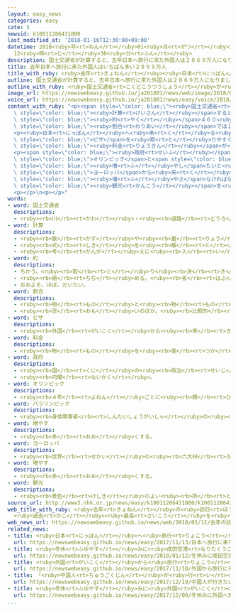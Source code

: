 ```yaml
---
layout: easy_news
categories: easy
cate: 5
newsid: k10011286431000
last_modified_at: '2018-01-16T12:30:00+09:00'
datetime: 2018<ruby>年<rt>ねん</rt></ruby>01<ruby>月<rt>がつ</rt></ruby>16<ruby>日<rt>にち</rt></ruby>
  12<ruby>時<rt>じ</rt></ruby>30<ruby>分<rt>ふん</rt></ruby>
description: 国土交通省が計算すると、去年日本へ旅行に来た外国人は２８６９万人になりました。
title: 去年日本へ旅行に来た外国人はいちばん多い２８６９万人
title_with_ruby: <ruby>去年<rt>きょねん</rt></ruby><ruby>日本<rt>にっぽん</rt></ruby>へ<ruby>旅行<rt>りょこう</rt></ruby>に<ruby>来<rt>き</rt></ruby>た<ruby>外国人<rt>がいこくじん</rt></ruby>はいちばん<ruby>多<rt>おお</rt></ruby>い２８６９<ruby>万<rt>まん</rt></ruby><ruby>人<rt>にん</rt></ruby>
outline: 国土交通省が計算すると、去年日本へ旅行に来た外国人は２８６９万人になりました。
outline_with_ruby: <ruby>国土交通省<rt>こくどこうつうしょう</rt></ruby>が<ruby>計算<rt>けいさん</rt></ruby>すると、<ruby>去年<rt>きょねん</rt></ruby><ruby>日本<rt>にっぽん</rt></ruby>へ<ruby>旅行<rt>りょこう</rt></ruby>に<ruby>来<rt>き</rt></ruby>た<ruby>外国人<rt>がいこくじん</rt></ruby>は２８６９<ruby>万<rt>まん</rt></ruby><ruby>人<rt>にん</rt></ruby>になりました。
image_url: https://newswebeasy.github.io/ja201801/news/web/image/2018/01/12/K10011286431_1801121238_1801121239_01_02.jpg
voice_url: https://newswebeasy.github.io/ja201801/news/easy/voice/2018/01/16/k10011286431000.mp3
content_with_ruby: "<p><span style=\"color: blue;\"><ruby>国土交通省<rt>こくどこうつうしょう</rt></ruby></span>が<span\
  \ style=\"color: blue;\"><ruby>計算<rt>けいさん</rt></ruby></span>すると、<ruby>去年<rt>きょねん</rt></ruby><ruby>日本<rt>にっぽん</rt></ruby>へ<ruby>旅行<rt>りょこう</rt></ruby>に<ruby>来<rt>き</rt></ruby>た<ruby>外国人<rt>がいこくじん</rt></ruby>は２８６９<ruby>万<rt>まん</rt></ruby><ruby>人<rt>にん</rt></ruby>になりました。おととしより<span\
  \ style=\"color: blue;\"><ruby>約<rt>やく</rt></ruby></span>４６０<ruby>万<rt>まん</rt></ruby><ruby>人<rt>にん</rt></ruby>、<span\
  \ style=\"color: blue;\"><ruby>割合<rt>わりあい</rt></ruby></span>では１９．３％<ruby>増<rt>ふ</rt></ruby>えて、５<ruby>年<rt>ねん</rt></ruby><ruby>続<rt>つづ</rt></ruby>けて<ruby>今<rt>いま</rt></ruby>まででいちばん<ruby>多<rt>おお</rt></ruby>くなりました。</p>\n\
  <p><ruby>日本<rt>にっぽん</rt></ruby>へ<ruby>来<rt>く</rt></ruby>る<ruby>外国人<rt>がいこくじん</rt></ruby>が<ruby>増<rt>ふ</rt></ruby>えた<ruby>理由<rt>りゆう</rt></ruby>の１つは、<ruby>中国<rt>ちゅうごく</rt></ruby>やロシアから<ruby>来<rt>く</rt></ruby>る<ruby>人<rt>ひと</rt></ruby>が<span\
  \ style=\"color: blue;\">ビザ</span>を<ruby>取<rt>と</rt></ruby>りやすくなったことです。アジアと<ruby>日本<rt>にっぽん</rt></ruby>の<ruby>間<rt>あいだ</rt></ruby>を<ruby>飛<rt>と</rt></ruby>ぶ<span\
  \ style=\"color: blue;\"><ruby>料金<rt>りょうきん</rt></ruby></span>が<ruby>安<rt>やす</rt></ruby>い<ruby>飛行機<rt>ひこうき</rt></ruby>や、<ruby>大<rt>おお</rt></ruby>きな<ruby>船<rt>ふね</rt></ruby>が<ruby>増<rt>ふ</rt></ruby>えたことも<ruby>理由<rt>りゆう</rt></ruby>です。</p>\n\
  <p><span style=\"color: blue;\"><ruby>政府<rt>せいふ</rt></ruby></span>は、<ruby>東京<rt>とうきょう</rt></ruby>で<span\
  \ style=\"color: blue;\">オリンピック</span>と<span style=\"color: blue;\">パラリンピック</span>がある２０２０<ruby>年<rt>ねん</rt></ruby>に、<ruby>日本<rt>にっぽん</rt></ruby>へ<ruby>旅行<rt>りょこう</rt></ruby>に<ruby>来<rt>く</rt></ruby>る<ruby>外国人<rt>がいこくじん</rt></ruby>を４０００<ruby>万<rt>まん</rt></ruby><ruby>人<rt>にん</rt></ruby>に<span\
  \ style=\"color: blue;\"><ruby>増<rt>ふ</rt></ruby>やし</span>たいと<ruby>考<rt>かんが</rt></ruby>えています。そのためには、アメリカや<span\
  \ style=\"color: blue;\">ヨーロッパ</span>から<ruby>来<rt>く</rt></ruby>る<ruby>人<rt>ひと</rt></ruby>も<span\
  \ style=\"color: blue;\"><ruby>増<rt>ふ</rt></ruby>やさ</span>なければなりません。<ruby>夜<rt>よる</rt></ruby>も<span\
  \ style=\"color: blue;\"><ruby>観光<rt>かんこう</rt></ruby></span>を<ruby>楽<rt>たの</rt></ruby>しむことができるようにして、<ruby>外国人<rt>がいこくじん</rt></ruby>がしたいと<ruby>思<rt>おも</rt></ruby>うことをできるようにすることが<ruby>必要<rt>ひつよう</rt></ruby>です。</p>\n\
  <p></p>\n<p></p>"
words:
- word: 国土交通省
  descriptions:
  - <ruby><rb>川</rb><rt>かわ</rt></ruby>・<ruby><rb>道路</rb><rt>どうろ</rt></ruby>・<ruby><rb>建物</rb><rt>たてもの</rt></ruby>などに<ruby><rb>関</rb><rt>かん</rt></ruby>する<ruby><rb>仕事</rb><rt>しごと</rt></ruby>や、<ruby><rb>交通</rb><rt>こうつう</rt></ruby>・<ruby><rb>荷物</rb><rt>にもつ</rt></ruby>の<ruby><rb>運送</rb><rt>うんそう</rt></ruby>などに<ruby><rb>関</rb><rt>かん</rt></ruby>する<ruby><rb>仕事</rb><rt>しごと</rt></ruby>をする<ruby><rb>国</rb><rt>くに</rt></ruby>の<ruby><rb>役所</rb><rt>やくしょ</rt></ruby>。<ruby><rb>国交省</rb><rt>こっこうしょう</rt></ruby>。
- word: 計算
  descriptions:
  - <ruby><rb>数</rb><rt>かず</rt></ruby>や<ruby><rb>量</rb><rt>りょう</rt></ruby>を<ruby><rb>数</rb><rt>かぞ</rt></ruby>えること。
  - <ruby><rb>式</rb><rt>しき</rt></ruby>を<ruby><rb>解</rb><rt>と</rt></ruby>いて、<ruby><rb>答</rb><rt>こた</rt></ruby>えを<ruby><rb>出</rb><rt>だ</rt></ruby>すこと。
  - <ruby><rb>考</rb><rt>かんが</rt></ruby>えに<ruby><rb>入</rb><rt>い</rt></ruby>れておくこと。
- word: 約
  descriptions:
  - ちかう。<ruby><rb>取</rb><rt>と</rt></ruby>り<ruby><rb>決</rb><rt>き</rt></ruby>める。
  - <ruby><rb>縮</rb><rt>ちぢ</rt></ruby>める。<ruby><rb>省</rb><rt>はぶ</rt></ruby>く。<ruby><rb>簡単</rb><rt>かんたん</rt></ruby>にする。
  - おおよそ。ほぼ。だいたい。
- word: 割合
  descriptions:
  - <ruby><rb>物</rb><rt>もの</rt></ruby>と<ruby><rb>物</rb><rt>もの</rt></ruby>との<ruby><rb>関係</rb><rt>かんけい</rt></ruby>を、<ruby><rb>数</rb><rt>かず</rt></ruby>で<ruby><rb>表</rb><rt>あらわ</rt></ruby>したもの。<ruby><rb>割</rb><rt>わり</rt></ruby>。<ruby><rb>率</rb><rt>りつ</rt></ruby>。<ruby><rb>歩合</rb><rt>ぶあい</rt></ruby>。
  - <ruby><rb>思</rb><rt>おも</rt></ruby>いのほか。<ruby><rb>比較的</rb><rt>ひかくてき</rt></ruby>。
- word: ビザ
  descriptions:
  - <ruby><rb>外国</rb><rt>がいこく</rt></ruby>から<ruby><rb>来</rb><rt>き</rt></ruby>た<ruby><rb>人</rb><rt>ひと</rt></ruby>の<ruby><rb>旅券</rb><rt>りょけん</rt></ruby>を<ruby><rb>調</rb><rt>しら</rt></ruby>べ、その<ruby><rb>国</rb><rt>くに</rt></ruby>に<ruby><rb>入</rb><rt>はい</rt></ruby>ることを<ruby><rb>認</rb><rt>みと</rt></ruby>める<ruby><rb>許可証</rb><rt>きょかしょう</rt></ruby>。<ruby><rb>査証</rb><rt>さしょう</rt></ruby>。
- word: 料金
  descriptions:
  - <ruby><rb>物</rb><rt>もの</rt></ruby>を<ruby><rb>使</rb><rt>つか</rt></ruby>ったり、<ruby><rb>見</rb><rt>み</rt></ruby>たりしたことに<ruby><rb>対</rb><rt>たい</rt></ruby>してはらうお<ruby><rb>金</rb><rt>かね</rt></ruby>。
- word: 政府
  descriptions:
  - <ruby><rb>国</rb><rt>くに</rt></ruby>の<ruby><rb>政治</rb><rt>せいじ</rt></ruby>を<ruby><rb>行</rb><rt>おこな</rt></ruby>うところ。
  - <ruby><rb>内閣</rb><rt>ないかく</rt></ruby>。
- word: オリンピック
  descriptions:
  - <ruby><rb>４年</rb><rt>よねん</rt></ruby>ごとに<ruby><rb>開</rb><rt>ひら</rt></ruby>かれ、<ruby><rb>世界</rb><rt>せかい</rt></ruby>じゅうの<ruby><rb>国々</rb><rt>くにぐに</rt></ruby>から<ruby><rb>選手</rb><rt>せんしゅ</rt></ruby>が<ruby><rb>参加</rb><rt>さんか</rt></ruby>する<ruby><rb>競技大会</rb><rt>きょうぎたいかい</rt></ruby>。<ruby><rb>古代</rb><rt>こだい</rt></ruby>ギリシャのオリンピアで<ruby><rb>開</rb><rt>ひら</rt></ruby>かれた<ruby><rb>古代</rb><rt>こだい</rt></ruby>オリンピックにならって、フランスのクーベルタンの<ruby><rb>力</rb><rt>ちから</rt></ruby>で、１８９６<ruby><rb>年</rb><rt>ねん</rt></ruby>にギリシャのアテネで<ruby><rb>開</rb><rt>ひら</rt></ruby>かれたのが、<ruby><rb>近代</rb><rt>きんだい</rt></ruby>オリンピックの<ruby><rb>始</rb><rt>はじ</rt></ruby>まり。<ruby><rb>五輪</rb><rt>ごりん</rt></ruby>。
- word: パラリンピック
  descriptions:
  - <ruby><rb>身体障害者</rb><rt>しんたいしょうがいしゃ</rt></ruby>の<ruby><rb>国際</rb><rt>こくさい</rt></ruby>スポーツ<ruby><rb>大会</rb><rt>たいかい</rt></ruby>。<ruby><rb>４年</rb><rt>よねん</rt></ruby>に<ruby><rb>一度</rb><rt>いちど</rt></ruby>、オリンピック<ruby><rb>開催地</rb><rt>かいさいち</rt></ruby>で<ruby><rb>行</rb><rt>おこな</rt></ruby>われる。
- word: 増やす
  descriptions:
  - <ruby><rb>多</rb><rt>おお</rt></ruby>くする。
- word: ヨーロッパ
  descriptions:
  - <ruby><rb>世界</rb><rt>せかい</rt></ruby>の<ruby><rb>六大州</rb><rt>ろくだいしゅう</rt></ruby>の<ruby><rb>一</rb><rt>ひと</rt></ruby>つ。アジアの<ruby><rb>北西</rb><rt>ほくせい</rt></ruby>、アフリカの<ruby><rb>北</rb><rt>きた</rt></ruby>にある。<ruby><rb>産業</rb><rt>さんぎょう</rt></ruby>や<ruby><rb>文化</rb><rt>ぶんか</rt></ruby>が<ruby><rb>発達</rb><rt>はったつ</rt></ruby>した<ruby><rb>国</rb><rt>くに</rt></ruby>が<ruby><rb>多</rb><rt>おお</rt></ruby>い。
- word: 増やす
  descriptions:
  - <ruby><rb>多</rb><rt>おお</rt></ruby>くする。
- word: 観光
  descriptions:
  - <ruby><rb>景色</rb><rt>けしき</rt></ruby>のよい<ruby><rb>所</rb><rt>ところ</rt></ruby>や<ruby><rb>名所</rb><rt>めいしょ</rt></ruby>などを<ruby><rb>見物</rb><rt>けんぶつ</rt></ruby>して<ruby><rb>回</rb><rt>まわ</rt></ruby>ること。
source_url: http://www3.nhk.or.jp/news/easy/k10011286431000/k10011286431000.html
web_title_with_ruby: <ruby>去年<rt>きょねん</rt></ruby>の<ruby>訪日<rt>ほうにち</rt></ruby><ruby>外国人<rt>がいこくじん</rt></ruby><ruby>旅行者<rt>りょこうしゃ</rt></ruby>は２８６９<ruby>万人<rt>まんにん</rt></ruby>
  <ruby>過去<rt>かこ</rt></ruby><ruby>最高<rt>さいこう</rt></ruby>を<ruby>更新<rt>こうしん</rt></ruby>
web_news_url: https://newswebeasy.github.io/news/web/2018/01/12/去年の訪日外国人旅行者は2869万人-過去最高を更新
related_news:
- title: <ruby>日本<rt>にっぽん</rt></ruby>へ<ruby>旅行<rt>りょこう</rt></ruby>に<ruby>来<rt>き</rt></ruby>た<ruby>外国人<rt>がいこくじん</rt></ruby>が<ruby>今<rt>いま</rt></ruby>まででいちばん<ruby>多<rt>おお</rt></ruby>くなる
  url: https://newswebeasy.github.io/news/easy/2017/11/13/日本へ旅行に来た外国人が今まででいちばん多くなる
- title: <ruby>冬休<rt>ふゆやす</rt></ruby>みに<ruby>成田空港<rt>なりたくうこう</rt></ruby>の<ruby>国際線<rt>こくさいせん</rt></ruby>を<ruby>利用<rt>りよう</rt></ruby>した<ruby>人<rt>ひと</rt></ruby>は１１４<ruby>万<rt>まん</rt></ruby><ruby>人<rt>にん</rt></ruby>
  url: https://newswebeasy.github.io/news/easy/2018/01/12/冬休みに成田空港の国際線を利用した人は114万人
- title: <ruby>外国<rt>がいこく</rt></ruby>から<ruby>旅行<rt>りょこう</rt></ruby>に<ruby>来<rt>き</rt></ruby>た<ruby>人<rt>ひと</rt></ruby>が<ruby>病院<rt>びょういん</rt></ruby>を<ruby>探<rt>さが</rt></ruby>すためのアプリができる
  url: https://newswebeasy.github.io/news/easy/2017/11/10/外国から旅行に来た人が病院を探すためのアプリができる
- title: 「<ruby>中国人<rt>ちゅうごくじん</rt></ruby>が<ruby>行<rt>い</rt></ruby>きたい<ruby>国<rt>くに</rt></ruby>」で<ruby>日本<rt>にっぽん</rt></ruby>が<ruby>初<rt>はじ</rt></ruby>めて１<ruby>番<rt>ばん</rt></ruby>になる
  url: https://newswebeasy.github.io/news/easy/2017/12/19/中国人が行きたい国で日本が初めて1番になる
- title: <ruby>冬休<rt>ふゆやす</rt></ruby>みに<ruby>外国<rt>がいこく</rt></ruby>へ<ruby>旅行<rt>りょこう</rt></ruby>に<ruby>行<rt>い</rt></ruby>く<ruby>人<rt>ひと</rt></ruby>は７０<ruby>万<rt>まん</rt></ruby><ruby>人<rt>にん</rt></ruby><ruby>以上<rt>いじょう</rt></ruby>になりそう
  url: https://newswebeasy.github.io/news/easy/2017/12/08/冬休みに外国へ旅行に行く人は70万人以上になりそう
...
```

